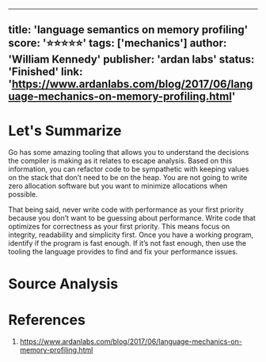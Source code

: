 
---
title: 'language semantics on memory profiling'
score: '⭐️⭐️⭐️⭐️⭐️'
tags: ['mechanics']
author: 'William Kennedy'
publisher: 'ardan labs'
status: 'Finished'
link: 'https://www.ardanlabs.com/blog/2017/06/language-mechanics-on-memory-profiling.html'
---

# Let's Summarize

Go has some amazing tooling that allows you to understand the decisions the compiler is making as it relates to escape analysis. Based on this information, you can refactor code to be sympathetic with keeping values on the stack that don’t need to be on the heap. You are not going to write zero allocation software but you want to minimize allocations when possible.

That being said, never write code with performance as your first priority because you don’t want to be guessing about performance. Write code that optimizes for correctness as your first priority. This means focus on integrity, readability and simplicity first. Once you have a working program, identify if the program is fast enough. If it’s not fast enough, then use the tooling the language provides to find and fix your performance issues.

# Source Analysis



# References
1. https://www.ardanlabs.com/blog/2017/06/language-mechanics-on-memory-profiling.html
